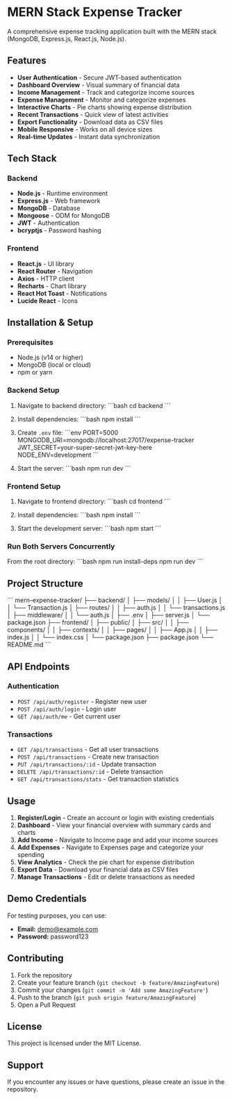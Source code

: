 # MERN Stack Expense Tracker

A comprehensive expense tracking application built with the MERN stack (MongoDB, Express.js, React.js, Node.js).

## Features

- **User Authentication** - Secure JWT-based authentication
- **Dashboard Overview** - Visual summary of financial data
- **Income Management** - Track and categorize income sources
- **Expense Management** - Monitor and categorize expenses
- **Interactive Charts** - Pie charts showing expense distribution
- **Recent Transactions** - Quick view of latest activities
- **Export Functionality** - Download data as CSV files
- **Mobile Responsive** - Works on all device sizes
- **Real-time Updates** - Instant data synchronization

## Tech Stack

### Backend
- **Node.js** - Runtime environment
- **Express.js** - Web framework
- **MongoDB** - Database
- **Mongoose** - ODM for MongoDB
- **JWT** - Authentication
- **bcryptjs** - Password hashing

### Frontend
- **React.js** - UI library
- **React Router** - Navigation
- **Axios** - HTTP client
- **Recharts** - Chart library
- **React Hot Toast** - Notifications
- **Lucide React** - Icons

## Installation & Setup

### Prerequisites
- Node.js (v14 or higher)
- MongoDB (local or cloud)
- npm or yarn

### Backend Setup

1. Navigate to backend directory:
\`\`\`bash
cd backend
\`\`\`

2. Install dependencies:
\`\`\`bash
npm install
\`\`\`

3. Create `.env` file:
\`\`\`env
PORT=5000
MONGODB_URI=mongodb://localhost:27017/expense-tracker
JWT_SECRET=your-super-secret-jwt-key-here
NODE_ENV=development
\`\`\`

4. Start the server:
\`\`\`bash
npm run dev
\`\`\`

### Frontend Setup

1. Navigate to frontend directory:
\`\`\`bash
cd frontend
\`\`\`

2. Install dependencies:
\`\`\`bash
npm install
\`\`\`

3. Start the development server:
\`\`\`bash
npm start
\`\`\`

### Run Both Servers Concurrently

From the root directory:
\`\`\`bash
npm run install-deps
npm run dev
\`\`\`

## Project Structure

\`\`\`
mern-expense-tracker/
├── backend/
│   ├── models/
│   │   ├── User.js
│   │   └── Transaction.js
│   ├── routes/
│   │   ├── auth.js
│   │   └── transactions.js
│   ├── middleware/
│   │   └── auth.js
│   ├── .env
│   ├── server.js
│   └── package.json
├── frontend/
│   ├── public/
│   ├── src/
│   │   ├── components/
│   │   ├── contexts/
│   │   ├── pages/
│   │   ├── App.js
│   │   ├── index.js
│   │   └── index.css
│   └── package.json
├── package.json
└── README.md
\`\`\`

## API Endpoints

### Authentication
- `POST /api/auth/register` - Register new user
- `POST /api/auth/login` - Login user
- `GET /api/auth/me` - Get current user

### Transactions
- `GET /api/transactions` - Get all user transactions
- `POST /api/transactions` - Create new transaction
- `PUT /api/transactions/:id` - Update transaction
- `DELETE /api/transactions/:id` - Delete transaction
- `GET /api/transactions/stats` - Get transaction statistics

## Usage

1. **Register/Login** - Create an account or login with existing credentials
2. **Dashboard** - View your financial overview with summary cards and charts
3. **Add Income** - Navigate to Income page and add your income sources
4. **Add Expenses** - Navigate to Expenses page and categorize your spending
5. **View Analytics** - Check the pie chart for expense distribution
6. **Export Data** - Download your financial data as CSV files
7. **Manage Transactions** - Edit or delete transactions as needed

## Demo Credentials

For testing purposes, you can use:
- **Email:** demo@example.com
- **Password:** password123

## Contributing

1. Fork the repository
2. Create your feature branch (`git checkout -b feature/AmazingFeature`)
3. Commit your changes (`git commit -m 'Add some AmazingFeature'`)
4. Push to the branch (`git push origin feature/AmazingFeature`)
5. Open a Pull Request

## License

This project is licensed under the MIT License.

## Support

If you encounter any issues or have questions, please create an issue in the repository.
